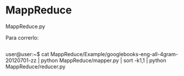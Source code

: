 
# MappReduce

MappReduce.py


Para correrlo:
> ```Bash
user@user:~$ cat MappReduce/Example/googlebooks-eng-all-4gram-20120701-zz | python MappReduce/mapper.py | sort -k1,1 | python MappReduce/reducer.py
```
